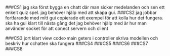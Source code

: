 ###CS1
jag ska först bygga en chatt där man sicker medelanden 
och sen ett enkelt quiz spel. 
jag behöver hjälp med att skapa gui. 
###CS2
jag jobbar fortfarande med mitt gui copierade ett exempel för att kolla hur det fungera.
ska ha gui klart till nästa gång
det jag behöver hjälp med är hur man använder socket för att conect servern och client


###CS3
jort klart view code>main
geters i controller
skriva modellen och beskriv hur cchatten ska fungera 
###CS4
###CS5
###CS6
###CS7
###CS8

